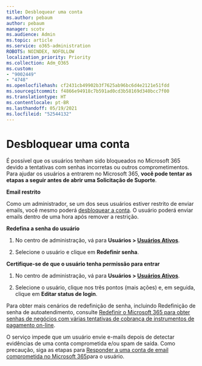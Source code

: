```yaml
---
title: Desbloquear uma conta
ms.author: pebaum
author: pebaum
manager: scotv
ms.audience: Admin
ms.topic: article
ms.service: o365-administration
ROBOTS: NOINDEX, NOFOLLOW
localization_priority: Priority
ms.collection: Adm_O365
ms.custom:
- "9002449"
- "4748"
ms.openlocfilehash: cf2431cb49902b3f7625ab96bc6d4e2121e51fdd
ms.sourcegitcommit: f4866e94918c7b591ad0cd3b58169d340bcc7f00
ms.translationtype: HT
ms.contentlocale: pt-BR
ms.lasthandoff: 05/19/2021
ms.locfileid: "52544132"
---
```

# <a name="unlocking-an-account"></a>Desbloquear uma conta

É possível que os usuários tenham sido bloqueados no Microsoft 365 devido a tentativas com senhas incorretas ou outros comprometimentos. Para ajudar os usuários a entrarem no Microsoft 365, **você pode tentar as etapas a seguir antes de abrir uma Solicitação de Suporte**. 

**Email restrito**

Como um administrador, se um dos seus usuários estiver restrito de enviar emails, você mesmo poderá [desbloquear a conta](/microsoft-365/security/office-365-security/removing-user-from-restricted-users-portal-after-spam). O usuário poderá enviar emails dentro de uma hora após remover a restrição.

**Redefina a senha do usuário**

1. No centro de administração, vá para **Usuários > [Usuários Ativos](https://admin.microsoft.com/Adminportal/Home?source=applauncher#/users)**.

2. Selecione o usuário e clique em **Redefinir senha**.

**Certifique-se de que o usuário tenha permissão para entrar**

1. No centro de administração, vá para **Usuários > [Usuários Ativos](https://admin.microsoft.com/Adminportal/Home?source=applauncher#/users)**.

2. Selecione o usuário, clique nos três pontos (mais ações) e, em seguida, clique em **Editar status de login**.

Para obter mais cenários de redefinição de senha, incluindo Redefinição de senha de autoatendimento, consulte [Redefinir o Microsoft 365 para obter senhas de negócios com várias tentativas de cobrança de instrumentos de pagamento on-line](/microsoft-365/admin/add-users/reset-passwords).

O serviço impede que um usuário envie e-mails depois de detectar evidências de uma conta comprometida e/ou spam de saída. Como precaução, siga as etapas para [Responder a uma conta de email comprometida no Microsoft 365](/microsoft-365/security/office-365-security/responding-to-a-compromised-email-account)para o usuário.
